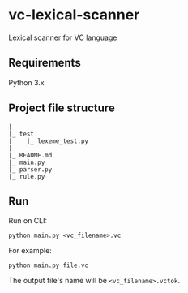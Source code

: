 # vc-lexical-scanner

Lexical scanner for VC language

## Requirements

Python 3.x

## Project file structure

```
|
|_ test
|    |_ lexeme_test.py
|
|_ README.md
|_ main.py
|_ parser.py
|_ rule.py
```

## Run

Run on CLI:

```
python main.py <vc_filename>.vc
```

For example:

```
python main.py file.vc
```

The output file's name will be `<vc_filename>.vctok`.
